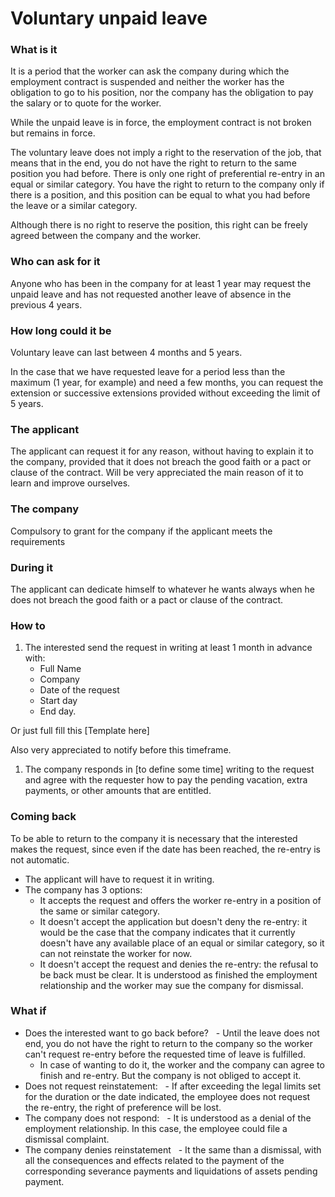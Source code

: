 # Voluntary unpaid leave

### What is it
It is a period that the worker can ask the company during which the employment contract is suspended and neither the worker has the obligation to go to his position, nor the company has the obligation to pay the salary or to quote for the worker.

While the unpaid leave is in force, the employment contract is not broken but remains in force.

The voluntary leave does not imply a right to the reservation of the job, that means that in the end, you do not have the right to return to the same position you had before. There is only one right of preferential re-entry in an equal or similar category.
You have the right to return to the company only if there is a position, and this position can be equal to what you had before the leave or a similar category.

Although there is no right to reserve the position, this right can be freely agreed between the company and the worker.

### Who can ask for it
Anyone who has been in the company for at least 1 year may request the unpaid leave and has not requested another leave of absence in the previous 4 years.

### How long could it be
Voluntary leave can last between 4 months and 5 years.

In the case that we have requested leave for a period less than the maximum (1 year, for example) and need a few months, you can request the extension or successive extensions provided without exceeding the limit of 5 years.

### The applicant
The applicant can request it for any reason, without having to explain it to the company, provided that it does not breach the good faith or a pact or clause of the contract.
Will be very appreciated the main reason of it to learn and improve ourselves.

### The company
Compulsory to grant for the company if the applicant meets the requirements

### During it
The applicant can dedicate himself to whatever he wants always when he does not breach the good faith or a pact or clause of the contract.

### How to
1. The interested send the request in writing at least 1 month in advance with:
    - Full Name
    - Company
    - Date of the request
    - Start day
    - End day.

  Or just full fill this [Template here]

  Also very appreciated to notify before this timeframe.
1. The company responds in [to define some time] writing to the request and agree with the requester how to pay the pending vacation, extra payments, or other amounts that are entitled.

### Coming back
To be able to return to the company it is necessary that the interested makes the request, since even if the date has been reached, the re-entry is not automatic.

- The applicant will have to request it in writing.
- The company has 3 options:
   - It accepts the request and offers the worker re-entry in a position of the same or similar category.
   - It doesn't accept the application but doesn't deny the re-entry: it would be the case that the company indicates that it currently doesn't have any available place of an equal or similar category, so it can not reinstate the worker for now.
   - It doesn't accept the request and denies the re-entry: the refusal to be back must be clear. It is understood as finished the employment relationship and the worker may sue the company for dismissal.

### What if
- Does the interested want to go back before?
  - Until the leave does not end, you do not have the right to return to the company so the worker can't request re-entry before the requested time of leave is fulfilled.
   - In case of wanting to do it, the worker and the company can agree to finish and re-entry. But the company is not obliged to accept it.
- Does not request reinstatement:
  - If after exceeding the legal limits set for the duration or the date indicated, the employee does not request the re-entry,  the right of preference will be lost.
- The company does not respond:
  - It is understood as a denial of the employment relationship. In this case, the employee could file a dismissal complaint.
- The company denies reinstatement
  - It the same than a dismissal, with all the consequences and effects related to the payment of the corresponding severance payments and liquidations of assets pending payment.